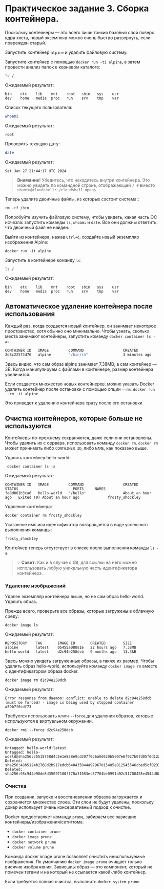 # Практическое задание 3. Сборка контейнера.

Поскольку контейнеры — это всего лишь тонкий базовый слой поверх ядра хоста, новый экземпляр можно очень быстро развернуть, если поврежден старый.

Запустить  контейнер `alpine` и удалить файловую систему.

Запустите контейнер с помощью `docker run -ti alpine`, а затем провести анализ папок в корневом каталоге:

```
ls /
```

Ожидаемый результат:

```
bin    etc    lib    mnt    root   sbin   sys    usr
dev    home   media  proc   run    srv    tmp    var
```
Список текущего пользователя:
``` bash
whoami
```
Ожидаемый результат:

```
root
```

Проверить текущую дату:
``` bash
date
```

Ожидаемый результат:

```
Sat Jan 27 21:44:17 UTC 2024
```


> **Внимание!** Убедитесь, что находитесь внутри контейнера. Это можно увидеть по командной строке, отображающей `/ #` вместо `ubuntu@cloudshell:~/cloudshell_open$`

Теперь удалите двоичные файлы, из которых состоит система::

```
rm -rf /bin
```
Попробуйте изучить файловую систему, чтобы увидеть, какая часть ОС исчезла:  запустить команды `ls`, `whoami` и `date`.
Все они должны ответить, что двоичный файл не найден.

Выйти из контейнера, нажав `Ctrl+d`, создайте новый экземпляр изображения Alpine:
```
docker run -it alpine
```

Запустить в контейнере команду `ls`:

```
ls /
```

Ожидаемый результат:

```
bin    etc    lib    mnt    root   sbin   sys    usr
dev    home   media  proc   run    srv    tmp    var
```

## Автоматическое удаление контейнера после использования

Каждый раз, когда создается новый контейнер, он занимает некоторое пространство, хотя обычно оно минимально.
Чтобы узнать, сколько места занимают контейнеры, запустить команду `docker container ls -as`.

```bash
CONTAINER ID   IMAGE         COMMAND                  CREATED             STATUS                         PORTS     NAMES                 SIZE
2d8c22573d76   alpine        "/bin/sh"                3 minutes ago       Exited (130) 4 seconds ago               friendly_williams     3B (virtual 7.38MB)
```
Здесь видно, что сам образ alpine занимает 7.38MB, а сам контейнер — 3B. Когда манипулируем с файлами в контейнере, размер контейнера увеличится.

Если создается множество новых контейнеров, можно указать Docker удалить контейнер после остановки с помощью опции `--rm`:
`docker run --rm -it alpine`

Это приведет к удалению контейнера сразу после его остановки.

## Очистка контейнеров, которые больше не используются

Контейнеры по-прежнему сохраняются, даже если они остановлены.
Чтобы удалить их с сервера, использовать команду `docker rm`.
`docker rm` может принимать либо `CONTAINER ID`, либо `NAME`, как показано выше.

Удалить контейнер hello-world:

```
 docker container ls -a
```

Ожидаемый результат:

```
CONTAINER ID   IMAGE         COMMAND                  CREATED             STATUS                         PORTS     NAMES
fe8d001b3ca6   hello-world   "/hello"                 About an hour ago   Exited (0) About an hour ago             frosty_shockley
```

Удаление контейнера:

```
docker container rm frosty_shockley
```

Указанное имя или идентификатор возвращается в виде успешного выполнения команды:

```
frosty_shockley
```
Контейнер теперь отсутствует в списке после выполнения команды  `ls -a`.

> :bulb: **Совет:** Как и в случае с Git, для ссылки на него можно использовать любую уникальную часть идентификатора контейнера.

### Удаление изображений

Удален экземпляр контейнера выше, но не сам образ hello-world. Удалить образ.

Прежде всего, проверьте все образы, которые загружены в облачную среду:

```
docker image ls
```

Ожидаемый результат:

```
REPOSITORY    TAG       IMAGE ID       CREATED        SIZE
alpine        latest    05455a08881e   22 hours ago   7.38MB
hello-world   latest    d2c94e258dcb   9 months ago   13.3kB
```
Здесь можно увидеть загруженные образы, а также их размер.
Чтобы удалить образ hello-world, используйте команду `docker image rm` вместе с идентификатором образа docker.

```
docker image rm d2c94e258dcb
```
Ожидаемый результат:

```
Error response from daemon: conflict: unable to delete d2c94e258dcb (must be forced) - image is being used by stopped container a59b7f0cdf73

```
Требуется использовать ключ `--force` для удаления образов, которые используются в виртуальном окружении.

```
docker rmi --force d2c94e258dcb
```

Ожидаемый результат:

```
Untagged: hello-world:latest
Untagged: hello-world@sha256:c5515758d4c5e1e838e9cd307f6c6a0d620b5e07e6f927b07d05f6d12a1ac8d7
Deleted: sha256:48b5124b2768d2b917edcb640435044a97967015485e812545546cbed5cf0233
Deleted: sha256:98c944e98de8d35097100ff70a31083ec57704be0991a92c51700465e4544d08
```

### Очистка

При создании, запуске и восстановлении образов загружается и сохраняется множество слоев. Эти слои не будут удалены, поскольку докер использует очень консервативный подход к очистке.

Docker предоставляет команду `prune`, забираем все зависшие контейнеры/изображения/сети/тома.

- `docker container prune`
- `docker image prune`
- `docker network prune`
- `docker volume prune`

Команда docker image prune позволяет очистить неиспользуемые изображения. По умолчанию `docker image prune` очищает только висячие изображения. Зависшиы образ — это компонент, который не помечен тегами и на который не ссылается какой-либо контейнер. 

Если требуется полная очистка, выполнить `docker system prune`.

